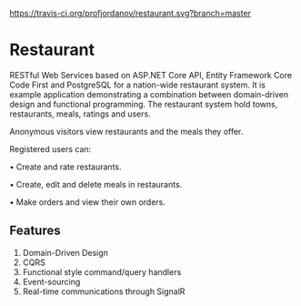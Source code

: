 https://travis-ci.org/profjordanov/restaurant.svg?branch=master

# Restaurant
RESTful Web Services based on ASP.NET Core API, Entity Framework Core Code First and PostgreSQL for a nation-wide restaurant system. It is example application demonstrating a combination between domain-driven design and functional programming. The restaurant system hold towns, restaurants, meals, ratings and users. 

Anonymous visitors view restaurants and the meals they offer.

Registered users can:

•	Create and rate restaurants.

•	Create, edit and delete meals in restaurants.

•	Make orders and view their own orders.

## Features

1. Domain-Driven Design
2. CQRS
3. Functional style command/query handlers
4. Event-sourcing
5. Real-time communications through SignalR
